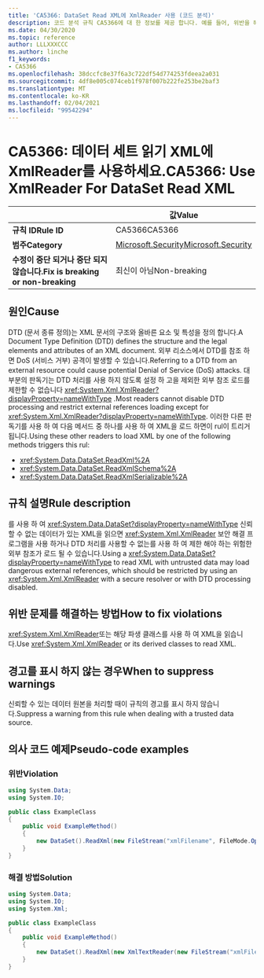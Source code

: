 ```yaml
---
title: 'CA5366: DataSet Read XML에 XmlReader 사용 (코드 분석)'
description: 코드 분석 규칙 CA5366에 대 한 정보를 제공 합니다. 예를 들어, 위반을 해결 하는 방법, 위반 하는 경우를 포함 합니다.
ms.date: 04/30/2020
ms.topic: reference
author: LLLXXXCCC
ms.author: linche
f1_keywords:
- CA5366
ms.openlocfilehash: 38dccfc8e37f6a3c722df54d774253fdeea2a031
ms.sourcegitcommit: 4df8e005c074ceb1f978f007b222fe253be2baf3
ms.translationtype: MT
ms.contentlocale: ko-KR
ms.lasthandoff: 02/04/2021
ms.locfileid: "99542294"
---
```

# <a name="ca5366-use-xmlreader-for-dataset-read-xml"></a><span data-ttu-id="a5d3b-103">CA5366: 데이터 세트 읽기 XML에 XmlReader를 사용하세요.</span><span class="sxs-lookup"><span data-stu-id="a5d3b-103">CA5366: Use XmlReader For DataSet Read XML</span></span>

| | <span data-ttu-id="a5d3b-104">값</span><span class="sxs-lookup"><span data-stu-id="a5d3b-104">Value</span></span> |
|-|-|
| <span data-ttu-id="a5d3b-105">**규칙 ID**</span><span class="sxs-lookup"><span data-stu-id="a5d3b-105">**Rule ID**</span></span> |<span data-ttu-id="a5d3b-106">CA5366</span><span class="sxs-lookup"><span data-stu-id="a5d3b-106">CA5366</span></span>|
| <span data-ttu-id="a5d3b-107">**범주**</span><span class="sxs-lookup"><span data-stu-id="a5d3b-107">**Category**</span></span> |[<span data-ttu-id="a5d3b-108">Microsoft.Security</span><span class="sxs-lookup"><span data-stu-id="a5d3b-108">Microsoft.Security</span></span>](security-warnings.md)|
| <span data-ttu-id="a5d3b-109">**수정이 중단 되거나 중단 되지 않습니다.**</span><span class="sxs-lookup"><span data-stu-id="a5d3b-109">**Fix is breaking or non-breaking**</span></span> |<span data-ttu-id="a5d3b-110">최신이 아님</span><span class="sxs-lookup"><span data-stu-id="a5d3b-110">Non-breaking</span></span>|

## <a name="cause"></a><span data-ttu-id="a5d3b-111">원인</span><span class="sxs-lookup"><span data-stu-id="a5d3b-111">Cause</span></span>

<span data-ttu-id="a5d3b-112">DTD (문서 종류 정의)는 XML 문서의 구조와 올바른 요소 및 특성을 정의 합니다.</span><span class="sxs-lookup"><span data-stu-id="a5d3b-112">A Document Type Definition (DTD) defines the structure and the legal elements and attributes of an XML document.</span></span> <span data-ttu-id="a5d3b-113">외부 리소스에서 DTD를 참조 하면 DoS (서비스 거부) 공격이 발생할 수 있습니다.</span><span class="sxs-lookup"><span data-stu-id="a5d3b-113">Referring to a DTD from an external resource could cause potential Denial of Service (DoS) attacks.</span></span> <span data-ttu-id="a5d3b-114">대부분의 판독기는 DTD 처리를 사용 하지 않도록 설정 하 고을 제외한 외부 참조 로드를 제한할 수 없습니다 <xref:System.Xml.XmlReader?displayProperty=nameWithType> .</span><span class="sxs-lookup"><span data-stu-id="a5d3b-114">Most readers cannot disable DTD processing and restrict external references loading except for <xref:System.Xml.XmlReader?displayProperty=nameWithType>.</span></span> <span data-ttu-id="a5d3b-115">이러한 다른 판독기를 사용 하 여 다음 메서드 중 하나를 사용 하 여 XML을 로드 하면이 rul이 트리거됩니다.</span><span class="sxs-lookup"><span data-stu-id="a5d3b-115">Using these other readers to load XML by one of the following methods triggers this rul:</span></span>

- <xref:System.Data.DataSet.ReadXml%2A>
- <xref:System.Data.DataSet.ReadXmlSchema%2A>
- <xref:System.Data.DataSet.ReadXmlSerializable%2A>

## <a name="rule-description"></a><span data-ttu-id="a5d3b-116">규칙 설명</span><span class="sxs-lookup"><span data-stu-id="a5d3b-116">Rule description</span></span>

<span data-ttu-id="a5d3b-117">를 사용 하 여 <xref:System.Data.DataSet?displayProperty=nameWithType> 신뢰할 수 없는 데이터가 있는 XML을 읽으면 <xref:System.Xml.XmlReader> 보안 해결 프로그램을 사용 하거나 DTD 처리를 사용할 수 없는를 사용 하 여 제한 해야 하는 위험한 외부 참조가 로드 될 수 있습니다.</span><span class="sxs-lookup"><span data-stu-id="a5d3b-117">Using a <xref:System.Data.DataSet?displayProperty=nameWithType> to read XML with untrusted data may load dangerous external references, which should be restricted by using an <xref:System.Xml.XmlReader> with a secure resolver or with DTD processing disabled.</span></span>

## <a name="how-to-fix-violations"></a><span data-ttu-id="a5d3b-118">위반 문제를 해결하는 방법</span><span class="sxs-lookup"><span data-stu-id="a5d3b-118">How to fix violations</span></span>

<span data-ttu-id="a5d3b-119"><xref:System.Xml.XmlReader>또는 해당 파생 클래스를 사용 하 여 XML을 읽습니다.</span><span class="sxs-lookup"><span data-stu-id="a5d3b-119">Use <xref:System.Xml.XmlReader> or its derived classes to read XML.</span></span>

## <a name="when-to-suppress-warnings"></a><span data-ttu-id="a5d3b-120">경고를 표시 하지 않는 경우</span><span class="sxs-lookup"><span data-stu-id="a5d3b-120">When to suppress warnings</span></span>

<span data-ttu-id="a5d3b-121">신뢰할 수 있는 데이터 원본을 처리할 때이 규칙의 경고를 표시 하지 않습니다.</span><span class="sxs-lookup"><span data-stu-id="a5d3b-121">Suppress a warning from this rule when dealing with a trusted data source.</span></span>

## <a name="pseudo-code-examples"></a><span data-ttu-id="a5d3b-122">의사 코드 예제</span><span class="sxs-lookup"><span data-stu-id="a5d3b-122">Pseudo-code examples</span></span>

### <a name="violation"></a><span data-ttu-id="a5d3b-123">위반</span><span class="sxs-lookup"><span data-stu-id="a5d3b-123">Violation</span></span>

```csharp
using System.Data;
using System.IO;

public class ExampleClass
{
    public void ExampleMethod()
    {
        new DataSet().ReadXml(new FileStream("xmlFilename", FileMode.Open));
    }
}
```

### <a name="solution"></a><span data-ttu-id="a5d3b-124">해결 방법</span><span class="sxs-lookup"><span data-stu-id="a5d3b-124">Solution</span></span>

```csharp
using System.Data;
using System.IO;
using System.Xml;

public class ExampleClass
{
    public void ExampleMethod()
    {
        new DataSet().ReadXml(new XmlTextReader(new FileStream("xmlFilename", FileMode.Open)));
    }
}
```
